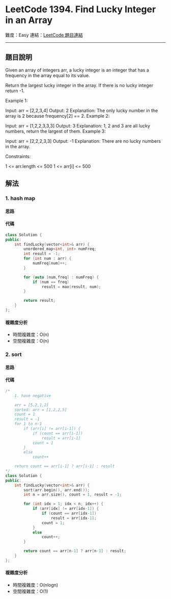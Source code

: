 # LeetCode 1394. Find Lucky Integer in an Array

難度：Easy
連結：[LeetCode 題目連結](https://leetcode.com/problems/find-lucky-integer-in-an-array/description/)

---

## 題目說明
    
Given an array of integers arr, a lucky integer is an integer that has a frequency in the array equal to its value.

Return the largest lucky integer in the array. If there is no lucky integer return -1.

 

Example 1:

Input: arr = [2,2,3,4]
Output: 2
Explanation: The only lucky number in the array is 2 because frequency[2] == 2.
Example 2:

Input: arr = [1,2,2,3,3,3]
Output: 3
Explanation: 1, 2 and 3 are all lucky numbers, return the largest of them.
Example 3:

Input: arr = [2,2,2,3,3]
Output: -1
Explanation: There are no lucky numbers in the array.
 

Constraints:

1 <= arr.length <= 500
1 <= arr[i] <= 500

## 解法
### 1. hash map
#### 思路



#### 代碼
```c++
class Solution {
public:
    int findLucky(vector<int>& arr) {
        unordered_map<int, int> numFreq;
        int result = -1;
        for (int num : arr) {
            numFreq[num]++;
        }

        for (auto [num,freq] : numFreq) {
            if (num == freq)
                result = max(result, num);
        }

        return result;
    }
};
```

#### 複雜度分析

- 時間複雜度：O(n)
- 空間複雜度：O(n)

### 2. sort
#### 思路



#### 代碼
```c++
/*
    1. have negative

    arr = [5,2,1,2]
    sorted: arr = [1,2,2,5]
    count = 1
    result = -1
    for 1 to n-1
        if (arr[i] != arr[i-1]) {
            if (count == arr[i-1])
                result = arr[i-1]
            count = 1
        }
        else
            count++

    return count == arr[i-1] ? arr[i-1] : result
*/
class Solution {
public:
    int findLucky(vector<int>& arr) {
        sort(arr.begin(), arr.end());
        int n = arr.size(), count = 1, result = -1;

        for (int idx = 1; idx < n; idx++) {
            if (arr[idx] != arr[idx-1]) {
                if (count == arr[idx-1])
                    result = arr[idx-1];
                count = 1;
            }
            else
                count++;
        }

        return count == arr[n-1] ? arr[n-1] : result;
    }
};
```

#### 複雜度分析

- 時間複雜度：O(nlogn)
- 空間複雜度：O(1)
